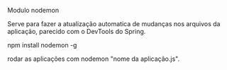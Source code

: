 Modulo nodemon

Serve para fazer a atualização automatica de mudanças nos arquivos da aplicação,
parecido com o DevTools do Spring.

npm install nodemon -g

rodar as aplicações com nodemon "nome da aplicação.js".